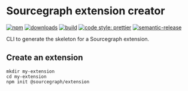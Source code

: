 # Sourcegraph extension creator

[![npm](https://img.shields.io/npm/v/@sourcegraph/create-extension.svg)](https://www.npmjs.com/package/@sourcegraph/create-extension)
[![downloads](https://img.shields.io/npm/dt/@sourcegraph/create-extension.svg)](https://www.npmjs.com/package/@sourcegraph/create-extension)
[![build](https://travis-ci.org/sourcegraph/create-extension.svg?branch=master)](https://travis-ci.org/sourcegraph/create-extension)
[![code style: prettier](https://img.shields.io/badge/code_style-prettier-ff69b4.svg)](https://github.com/prettier/prettier)
[![semantic-release](https://img.shields.io/badge/%20%20%F0%9F%93%A6%F0%9F%9A%80-semantic--release-e10079.svg)](https://github.com/semantic-release/semantic-release)

CLI to generate the skeleton for a Sourcegraph extension.

## Create an extension

```shell
mkdir my-extension
cd my-extension
npm init @sourcegraph/extension
```
